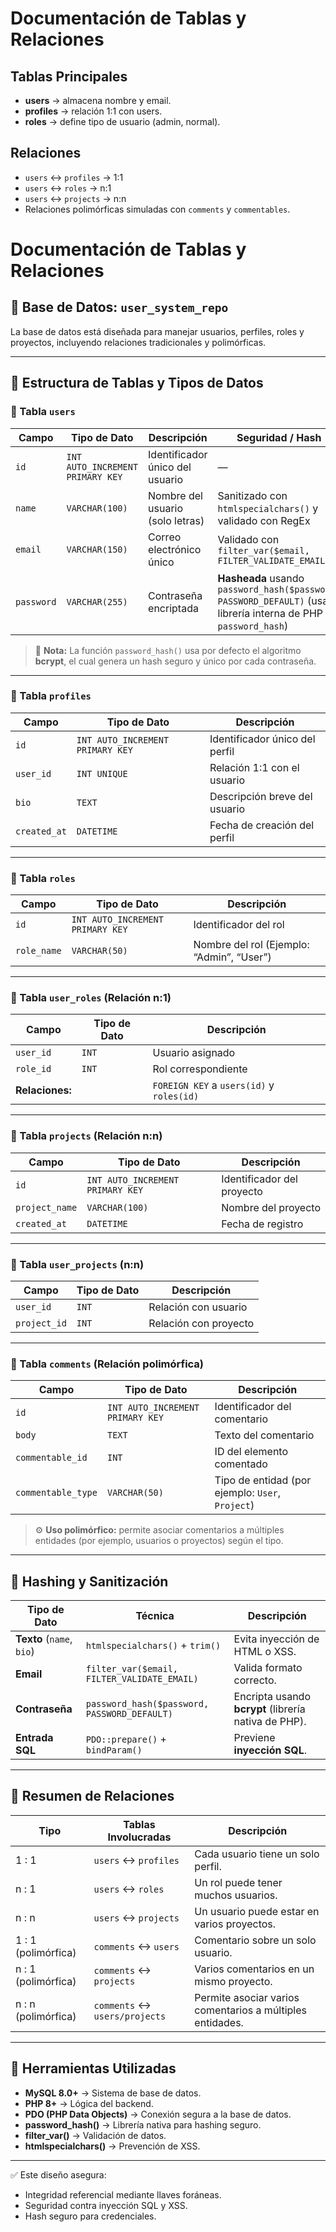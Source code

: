 # Documentación de Tablas y Relaciones

## Tablas Principales
- **users** → almacena nombre y email.
- **profiles** → relación 1:1 con users.
- **roles** → define tipo de usuario (admin, normal).

## Relaciones
- `users` ↔ `profiles` → 1:1
- `users` ↔ `roles` → n:1
- `users` ↔ `projects` → n:n
- Relaciones polimórficas simuladas con `comments` y `commentables`.


# Documentación de Tablas y Relaciones

## 📂 Base de Datos: `user_system_repo`

La base de datos está diseñada para manejar usuarios, perfiles, roles y proyectos,
incluyendo relaciones tradicionales y polimórficas.  

---

## 🧱 Estructura de Tablas y Tipos de Datos

### 🧩 Tabla `users`
| Campo | Tipo de Dato | Descripción | Seguridad / Hash |
|--------|---------------|--------------|------------------|
| `id` | `INT AUTO_INCREMENT PRIMARY KEY` | Identificador único del usuario | — |
| `name` | `VARCHAR(100)` | Nombre del usuario (solo letras) | Sanitizado con `htmlspecialchars()` y validado con RegEx |
| `email` | `VARCHAR(150)` | Correo electrónico único | Validado con `filter_var($email, FILTER_VALIDATE_EMAIL)` |
| `password` | `VARCHAR(255)` | Contraseña encriptada | **Hasheada** usando `password_hash($password, PASSWORD_DEFAULT)` (usa la librería interna de PHP `password_hash`) |

> 🔐 **Nota:** La función `password_hash()` usa por defecto el algoritmo **bcrypt**, el cual genera un hash seguro y único por cada contraseña.

---

### 🧩 Tabla `profiles`
| Campo | Tipo de Dato | Descripción |
|--------|---------------|-------------|
| `id` | `INT AUTO_INCREMENT PRIMARY KEY` | Identificador único del perfil |
| `user_id` | `INT UNIQUE` | Relación 1:1 con el usuario |
| `bio` | `TEXT` | Descripción breve del usuario |
| `created_at` | `DATETIME` | Fecha de creación del perfil |

---

### 🧩 Tabla `roles`
| Campo | Tipo de Dato | Descripción |
|--------|---------------|-------------|
| `id` | `INT AUTO_INCREMENT PRIMARY KEY` | Identificador del rol |
| `role_name` | `VARCHAR(50)` | Nombre del rol (Ejemplo: “Admin”, “User”) |

---

### 🧩 Tabla `user_roles` (Relación n:1)
| Campo | Tipo de Dato | Descripción |
|--------|---------------|-------------|
| `user_id` | `INT` | Usuario asignado |
| `role_id` | `INT` | Rol correspondiente |
| **Relaciones:** | | `FOREIGN KEY` a `users(id)` y `roles(id)` |

---

### 🧩 Tabla `projects` (Relación n:n)
| Campo | Tipo de Dato | Descripción |
|--------|---------------|-------------|
| `id` | `INT AUTO_INCREMENT PRIMARY KEY` | Identificador del proyecto |
| `project_name` | `VARCHAR(100)` | Nombre del proyecto |
| `created_at` | `DATETIME` | Fecha de registro |

---

### 🧩 Tabla `user_projects` (n:n)
| Campo | Tipo de Dato | Descripción |
|--------|---------------|-------------|
| `user_id` | `INT` | Relación con usuario |
| `project_id` | `INT` | Relación con proyecto |

---

### 🧩 Tabla `comments` (Relación polimórfica)
| Campo | Tipo de Dato | Descripción |
|--------|---------------|-------------|
| `id` | `INT AUTO_INCREMENT PRIMARY KEY` | Identificador del comentario |
| `body` | `TEXT` | Texto del comentario |
| `commentable_id` | `INT` | ID del elemento comentado |
| `commentable_type` | `VARCHAR(50)` | Tipo de entidad (por ejemplo: `User`, `Project`) |

> ⚙️ **Uso polimórfico:** permite asociar comentarios a múltiples entidades (por ejemplo, usuarios o proyectos) según el tipo.

---

## 🔐 Hashing y Sanitización

| Tipo de Dato | Técnica | Descripción |
|---------------|----------|-------------|
| **Texto** (`name`, `bio`) | `htmlspecialchars()` + `trim()` | Evita inyección de HTML o XSS. |
| **Email** | `filter_var($email, FILTER_VALIDATE_EMAIL)` | Valida formato correcto. |
| **Contraseña** | `password_hash($password, PASSWORD_DEFAULT)` | Encripta usando **bcrypt** (librería nativa de PHP). |
| **Entrada SQL** | `PDO::prepare()` + `bindParam()` | Previene **inyección SQL**. |

---

## 🔗 Resumen de Relaciones

| Tipo | Tablas Involucradas | Descripción |
|------|----------------------|--------------|
| 1 : 1 | `users` ↔ `profiles` | Cada usuario tiene un solo perfil. |
| n : 1 | `users` ↔ `roles` | Un rol puede tener muchos usuarios. |
| n : n | `users` ↔ `projects` | Un usuario puede estar en varios proyectos. |
| 1 : 1 (polimórfica) | `comments` ↔ `users` | Comentario sobre un solo usuario. |
| n : 1 (polimórfica) | `comments` ↔ `projects` | Varios comentarios en un mismo proyecto. |
| n : n (polimórfica) | `comments` ↔ `users/projects` | Permite asociar varios comentarios a múltiples entidades. |

---

## 📖 Herramientas Utilizadas
- **MySQL 8.0+** → Sistema de base de datos.  
- **PHP 8+** → Lógica del backend.  
- **PDO (PHP Data Objects)** → Conexión segura a la base de datos.  
- **password_hash()** → Librería nativa para hashing seguro.  
- **filter_var()** → Validación de datos.  
- **htmlspecialchars()** → Prevención de XSS.  

---

✅ Este diseño asegura:
- Integridad referencial mediante llaves foráneas.
- Seguridad contra inyección SQL y XSS.
- Hash seguro para credenciales.

